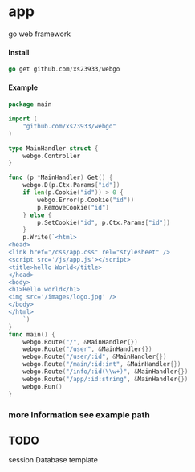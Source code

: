 # app
go web framework


#### Install

```go
go get github.com/xs23933/webgo
```
#### Example
```go
package main

import (
	"github.com/xs23933/webgo"
)

type MainHandler struct {
	webgo.Controller
}

func (p *MainHandler) Get() {
	webgo.D(p.Ctx.Params["id"])
	if len(p.Cookie("id")) > 0 {
		webgo.Error(p.Cookie("id"))
		p.RemoveCookie("id")
	} else {
		p.SetCookie("id", p.Ctx.Params["id"])
	}
	p.Write(`<html>
<head>
<link href="/css/app.css" rel="stylesheet" />
<script src='/js/app.js'></script>
<title>hello World</title>
</head>
<body>
<h1>Hello world</h1>
<img src='/images/logo.jpg' />
</body>
</html>
	`)
}
func main() {
	webgo.Route("/", &MainHandler{})
	webgo.Route("/user", &MainHandler{})
	webgo.Route("/user/:id", &MainHandler{})
	webgo.Route("/main/:id:int", &MainHandler{})
	webgo.Route("/info/:id(\\w+)", &MainHandler{})
	webgo.Route("/app/:id:string", &MainHandler{})
	webgo.Run()
}

```
### more Information see example path 


## TODO

session
Database
template
